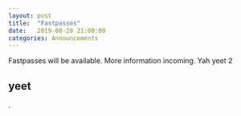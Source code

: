 ```yaml
---
layout: post
title:  "Fastpasses"
date:   2019-08-28 21:00:00
categories: Announcements
---
```


Fastpasses will be available. More information incoming.
Yah yeet 2

## yeet

.
<!--stackedit_data:
eyJoaXN0b3J5IjpbNDU5MzQ5NzIwLC00MDYzNjYwM119
-->